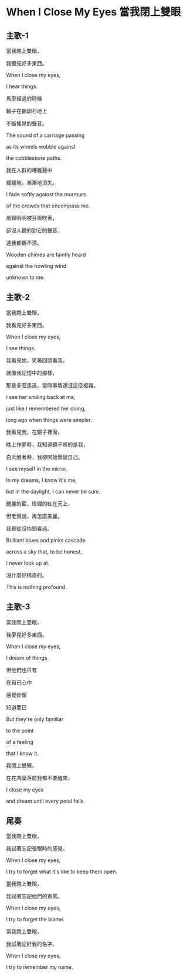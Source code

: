 # When I Close My Eyes 當我閉上雙眼

## 主歌-1

當我閉上雙眼，

我聽見好多東西。

When I close my eyes,

I hear things.



馬車經過的時候

輪子在鵝卵石地上

不斷搖晃的聲音。

The sound of a carriage passing

as its wheels wobble against

the cobblestone paths.



我在人群的嘈雜聲中

緩緩地，漸漸地消失。

I fade softly against the murmurs

of the crowds that encompass me.



風鈴明明被狂風吹著，

卻沒人聽的到它的聲音，

連我都聽不清。

Wooden chimes are faintly heard

against the howling wind

unknown to me.

## 主歌-2

當我閉上雙眼，

我看見好多東西。

When I close my eyes,

I see things.



我看見她，笑著回頭看我，

就像我記憶中的那樣，

那是多麼遙遠，當時事情還沒這麼複雜。

I see her smiling back at me,

just like I remembered her doing,

long ago when things were simpler.



我看見我，在鏡子裡面，

晚上作夢時，我知道鏡子裡的是我，

白天醒著時，我卻開始懷疑自己。

I see myself in the mirror.

In my dreams, I know it's me,

but in the daylight, I can never be sure.



艷麗的藍，斑斕的紅在天上，

但老實說，再怎麼美麗，

我都從沒抬頭看過。

Brilliant blues and pinks cascade

across a sky that, to be honest,

I never look up at.



沒什麼好稀奇的。

This is nothing profound.

## 主歌-3

當我閉上雙眼，

我夢見好多東西。

When I close my eyes,

I dream of things.



但他們也只有

在自己心中

感覺好像

知道而已

But they're only familiar

to the point

of a feeling

that I know it.



我閉上雙眼，

在花凋葉落前我都不要醒來。

I close my eyes

and dream until every petal falls.

## 尾奏

當我閉上雙眼，

我試著忘記張眼時的感覺。

When I close my eyes,

I try to forget what it's like to keep them open.



當我閉上雙眼，

我試著忘記他們的責罵。

When I close my eyes,

I try to forget the blame.



當我閉上雙眼，

我試著記好我的名字。

When I close my eyes,

I try to remember my name.

